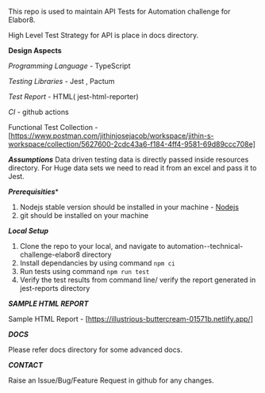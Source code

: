 This repo is used to maintain API Tests for Automation challenge for Elabor8.

High Level Test Strategy for API is place in docs directory.

**Design Aspects**

*Programming Language* - TypeScript

*Testing Libraries* - Jest , Pactum

*Test Report* - HTML( jest-html-reporter)

*CI* - github actions

Functional Test Collection -  [https://www.postman.com/jithinjosejacob/workspace/jithin-s-workspace/collection/5627600-2cdc43a6-f184-4ff4-9581-69d89ccc708e]

***Assumptions***
Data driven testing data is directly passed inside resources directory.
For Huge data sets we need to read it from an excel and pass it to Jest.

***Prerequisities****

1) Nodejs stable version should be installed in your machine - [Nodejs](https://https://www.postman.com/jithinjacob2011/workspace/jithin-s-workspace/collection/5627600-2cdc43a6-f184-4ff4-9581-69d89ccc708e?ctx=documentation)
2) git should be installed on your machine

***Local Setup***

1. Clone the repo to your local, and navigate to automation--technical-challenge-elabor8 directory
2. Install dependancies by using command ```npm ci```
3. Run tests using command ```npm run test```
4. Verify the test results from command line/ verify the report generated in jest-reports directory

***SAMPLE HTML REPORT***

Sample HTML Report - [https://illustrious-buttercream-01571b.netlify.app/]

***DOCS***

Please refer docs directory for some advanced docs.

***CONTACT***

Raise an Issue/Bug/Feature Request in github for any changes.
